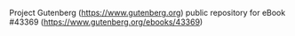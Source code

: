 Project Gutenberg (https://www.gutenberg.org) public repository for eBook #43369 (https://www.gutenberg.org/ebooks/43369)
